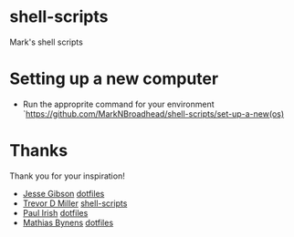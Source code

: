 # shell-scripts
Mark's shell scripts

# Setting up a new computer
* Run the approprite command for your environment
`https://github.com/MarkNBroadhead/shell-scripts/set-up-a-new(os) 


# Thanks
Thank you for your inspiration!
* [Jesse Gibson](https://github.com/PsychoLlama) [dotfiles](https://github.com/PsychoLlama/dotfiles)
* [Trevor D Miller](https://github.com/trevordmiller) [shell-scripts](https://github.com/trevordmiller/shell-scripts)
* [Paul Irish](https://github.com/paulirish) [dotfiles](https://github.com/paulirish/dotfiles)
* [Mathias Bynens](https://github.com/mathiasbynens) [dotfiles](https://github.com/mathiasbynens/dotfiles)
